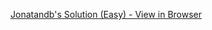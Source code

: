  [Jonatandb's Solution (Easy) - View in Browser](https://jonatandb.github.io/TheOdinProject_google_homepage/)